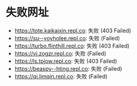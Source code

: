 # 失败网址
- https://tote.kaikaixin.repl.co: 失败 (403
Failed)
- https://su--yoyholee.repl.co: 失败 (Failed)
- https://turbo.flinthill.repl.co: 失败 (403
Failed)
- https://vi.zogzr.repl.co: 失败 (Failed)
- https://ls.tpjow.repl.co: 失败 (403
Failed)
- https://beaspy--hting.repl.co: 失败 (Failed)
- https://qi.limqin.repl.co: 失败 (Failed)
